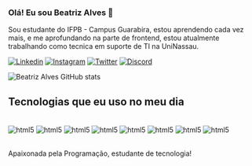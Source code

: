 

### Olá! Eu sou Beatriz Alves 🙋

Sou estudante do IFPB - Campus Guarabira, estou aprendendo cada vez mais, e me aprofundando na parte de frontend, estou atualmente trabalhando como tecnica em suporte de TI na UniNassau. 

[![Linkedin](https://img.shields.io/badge/LinkedIn-0077B5?style=for-the-badge&logo=linkedin&logoColor=white)](https://www.linkedin.com/in/beatriz-alves-186aa5117/)  [![Instagram](https://img.shields.io/badge/Instagram-E4405F?style=for-the-badge&logo=instagram&logoColor=white)](https://www.instagram.com/trizalves2/)  [![Twitter](https://img.shields.io/badge/Twitter-1DA1F2?style=for-the-badge&logo=twitter&logoColor=white)](https://twitter.com/trizalves22)  [![Discord](https://img.shields.io/badge/Discord-7289DA?style=for-the-badge&logo=discord&logoColor=white)](https://discord.com/channels/@me)

![Beatriz Alves GitHub stats](https://github-readme-stats.vercel.app/api?username=beatrizalves20&show_icons=true&theme=tokyonight)

## Tecnologias que eu uso no meu dia

<div style="display: inline_block"><br/>
<img align="center" alt="html5" src="https://img.shields.io/badge/HTML5-E34F26?style=for-the-badge&logo=html5&logoColor=white" />
<img align="center" alt="html5" src="https://img.shields.io/badge/JavaScript-F7DF1E?style=for-the-badge&logo=javascript&logoColor=black" />  
<img align="center" alt="html5" src="https://img.shields.io/badge/Node.js-43853D?style=for-the-badge&logo=node.js&logoColor=white" /> 
<img align="center" alt="html5" src="https://img.shields.io/badge/CSS3-1572B6?style=for-the-badge&logo=css3&logoColor=white" /> 
<img align="center" alt="html5" src="https://img.shields.io/badge/React-20232A?style=for-the-badge&logo=react&logoColor=61DAFB" />  
<img align="center" alt="html5" src="https://img.shields.io/badge/PostgreSQL-316192?style=for-the-badge&logo=postgresql&logoColor=white" /> 
<img align="center" alt="html5" src="https://img.shields.io/badge/Java-ED8B00?style=for-the-badge&logo=java&logoColor=white" /> 
<img align="center" alt="html5" src="https://img.shields.io/badge/Bootstrap-563D7C?style=for-the-badge&logo=bootstrap&logoColor=white" />
</div><br/>


Apaixonada pela Programação, estudante de tecnologia!
